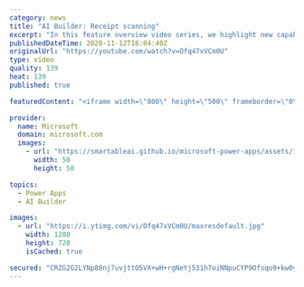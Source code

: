 ```yaml
---
category: news
title: "AI Builder: Receipt scanning"
excerpt: "In this feature overview video series, we highlight new capabilities included in the latest update to AI Builder.  Receipt scanning is a new AI Builder feature that processes receipts to identify and extract information. The AI model identifies receipt data, merchant information, total price, and taxes"
publishedDateTime: 2020-11-12T16:04:40Z
originalUrl: "https://youtube.com/watch?v=Ofq47xVCm0U"
type: video
quality: 139
heat: 139
published: true

featuredContent: "<iframe width=\"800\" height=\"500\" frameborder=\"0\" src=\"https://www.youtube.com/embed/Ofq47xVCm0U\" allow=\"accelerometer; autoplay; encrypted-media; gyroscope; picture-in-picture\" allowfullscreen></iframe>"

provider:
  name: Microsoft
  domain: microsoft.com
  images:
    - url: "https://smartableai.github.io/microsoft-power-apps/assets/images/organizations/microsoft.com-50x50.jpg"
      width: 50
      height: 50

topics:
  - Power Apps
  - AI Builder

images:
  - url: "https://i.ytimg.com/vi/Ofq47xVCm0U/maxresdefault.jpg"
    width: 1280
    height: 720
    isCached: true

secured: "CRZG2G2LYNp88nj7uvjttO5VX+wH+rgNeYj531h7oiNNpuCYP9Ofsqo9+kw0yvkibUGmVqGM5uefrthO0QLSJxIuqJZmHapN0PpyTZf7r1KzBejDIwJulXpuxn+/AD8fBGQSU5CZrLtCysAL3vEUweum/NpTmPbxwSWayh3OXNhOeJkyGSnb0vj33l77zQ/+nkEzVDwnTQu1KeSgcVSZO+H928/F3gD7+xBNT7QOUCLgxGdJvXUQe6FSTgb2S56cGA98qeXEfAUP2zu37nxTt4WOD8mH6GC5+8RvSnhAxVN5FlLlLk/D4nFEq9TWkyP9q11hJVcQrlRN6yeIZ848MlScU/Gh/c04orRatNXV0aUO21Wh6s8DmA/QnnPszWIZA2pw+kUUn6vXv/Tuu4ILTmKYDBudQWBT/rqx2rkDu12h+3BoWHDSOdwUFA+KggFA;CttfKmzD/JIY9tIHVc9wYQ=="
---
```


